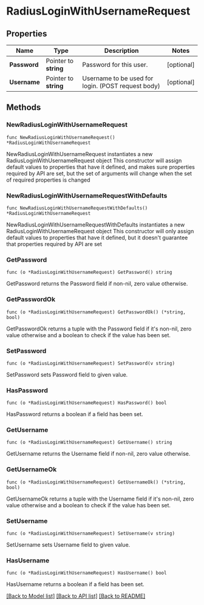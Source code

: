 # RadiusLoginWithUsernameRequest

## Properties

Name | Type | Description | Notes
------------ | ------------- | ------------- | -------------
**Password** | Pointer to **string** | Password for this user. | [optional] 
**Username** | Pointer to **string** | Username to be used for login. (POST request body) | [optional] 

## Methods

### NewRadiusLoginWithUsernameRequest

`func NewRadiusLoginWithUsernameRequest() *RadiusLoginWithUsernameRequest`

NewRadiusLoginWithUsernameRequest instantiates a new RadiusLoginWithUsernameRequest object
This constructor will assign default values to properties that have it defined,
and makes sure properties required by API are set, but the set of arguments
will change when the set of required properties is changed

### NewRadiusLoginWithUsernameRequestWithDefaults

`func NewRadiusLoginWithUsernameRequestWithDefaults() *RadiusLoginWithUsernameRequest`

NewRadiusLoginWithUsernameRequestWithDefaults instantiates a new RadiusLoginWithUsernameRequest object
This constructor will only assign default values to properties that have it defined,
but it doesn't guarantee that properties required by API are set

### GetPassword

`func (o *RadiusLoginWithUsernameRequest) GetPassword() string`

GetPassword returns the Password field if non-nil, zero value otherwise.

### GetPasswordOk

`func (o *RadiusLoginWithUsernameRequest) GetPasswordOk() (*string, bool)`

GetPasswordOk returns a tuple with the Password field if it's non-nil, zero value otherwise
and a boolean to check if the value has been set.

### SetPassword

`func (o *RadiusLoginWithUsernameRequest) SetPassword(v string)`

SetPassword sets Password field to given value.

### HasPassword

`func (o *RadiusLoginWithUsernameRequest) HasPassword() bool`

HasPassword returns a boolean if a field has been set.

### GetUsername

`func (o *RadiusLoginWithUsernameRequest) GetUsername() string`

GetUsername returns the Username field if non-nil, zero value otherwise.

### GetUsernameOk

`func (o *RadiusLoginWithUsernameRequest) GetUsernameOk() (*string, bool)`

GetUsernameOk returns a tuple with the Username field if it's non-nil, zero value otherwise
and a boolean to check if the value has been set.

### SetUsername

`func (o *RadiusLoginWithUsernameRequest) SetUsername(v string)`

SetUsername sets Username field to given value.

### HasUsername

`func (o *RadiusLoginWithUsernameRequest) HasUsername() bool`

HasUsername returns a boolean if a field has been set.


[[Back to Model list]](../README.md#documentation-for-models) [[Back to API list]](../README.md#documentation-for-api-endpoints) [[Back to README]](../README.md)


